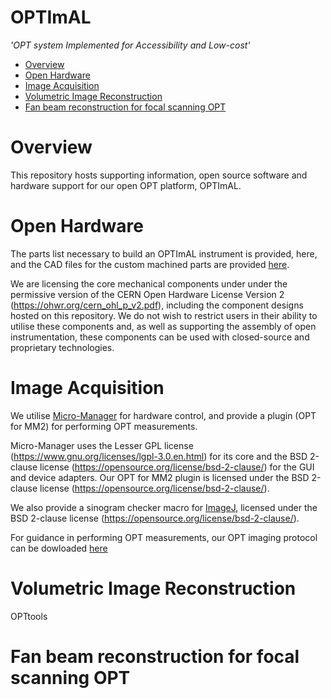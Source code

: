 # OPTImAL
_'OPT system Implemented for Accessibility and Low-cost'_

- [Overview](#overview)
- [Open Hardware](#open-hardware)
- [Image Acquisition](#image-acquisition)
- [Volumetric Image Reconstruction](#volumetric-image-reconstruction)
- [Fan beam reconstruction for focal scanning OPT](#fan-beam-reconstruction-for-focal-scanning-opt)


# Overview

This repository hosts supporting information, open source software and hardware support for our open OPT platform, OPTImAL.

# Open Hardware

The parts list necessary to build an OPTImAL instrument is provided, here, and the CAD files for the custom machined parts are provided [here](https://github.com/ImperialCollegeLondon/OPTImAL/tree/ddca39fbce2276cda13a804aa99c55197d427f0d/OPTImAL%20CAD).

We are licensing the core mechanical components under under the permissive version of the CERN Open Hardware License Version 2 (https://ohwr.org/cern_ohl_p_v2.pdf), including the component designs hosted on this repository. We do not wish to restrict users in their ability to utilise these components and, as well as supporting the assembly of open instrumentation, these components can be used with closed-source and proprietary technologies.

# Image Acquisition

We utilise [Micro-Manager](https://micro-manager.org/Version_2.0) for hardware control, and provide a plugin (OPT for MM2) for performing OPT measurements.

Micro-Manager uses the Lesser GPL license (https://www.gnu.org/licenses/lgpl-3.0.en.html) for its core and the BSD 2-clause license (https://opensource.org/license/bsd-2-clause/) for the GUI and device adapters. Our OPT for MM2 plugin is licensed under the BSD 2-clause license (https://opensource.org/license/bsd-2-clause/).

We also provide a sinogram checker macro for [ImageJ](imagej.net), licensed under the BSD 2-clause license (https://opensource.org/license/bsd-2-clause/).

For guidance in performing OPT measurements, our OPT imaging protocol can be dowloaded [here](https://github.com/ImperialCollegeLondon/OPTImAL/files/13943130/OPT_Imaging_Protocol.pdf)

# Volumetric Image Reconstruction

OPTtools

# Fan beam reconstruction for focal scanning OPT

